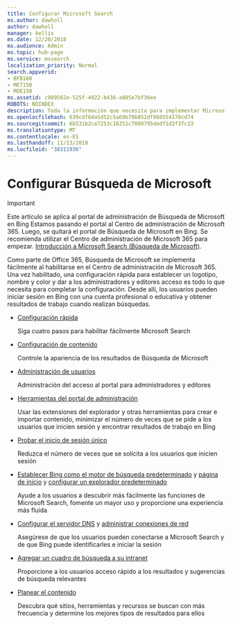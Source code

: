 ```yaml
---
title: Configurar Microsoft Search
ms.author: dawholl
author: dawholl
manager: kellis
ms.date: 12/20/2018
ms.audience: Admin
ms.topic: hub-page
ms.service: mssearch
localization_priority: Normal
search.appverid:
- BFB160
- MET150
- MOE150
ms.assetid: c989562e-525f-4922-b436-a885e7bf36ee
ROBOTS: NOINDEX
description: Toda la información que necesita para implementar Microsoft Search en su organización
ms.openlocfilehash: 639cdf6da5d52c5a69b79b852df069554178cd74
ms.sourcegitcommit: 6b531b2ce7253c16251c7089795dedf1d2f3fc33
ms.translationtype: MT
ms.contentlocale: es-ES
ms.lasthandoff: 11/13/2019
ms.locfileid: "38311936"
---
```

# <a name="set-up-microsoft-search"></a>Configurar Búsqueda de Microsoft

> [!IMPORTANT]
> Este artículo se aplica al portal de administración de Búsqueda de Microsoft en Bing Estamos pasando el portal al Centro de administración de Microsoft 365. Luego, se quitará el portal de Búsqueda de Microsoft en Bing. Se recomienda utilizar el Centro de administración de Microsoft 365 para empezar. [Introducción a Microsoft Search (Búsqueda de Microsoft)](overview-microsoft-search.md).
    
Como parte de Office 365, Búsqueda de Microsoft se implementa fácilmente al habilitarse en el Centro de administración de Microsoft 365. Una vez habilitado, una configuración rápida para establecer un logotipo, nombre y color y dar a los administradores y editores acceso es todo lo que necesita para completar la configuración. Desde allí, los usuarios pueden iniciar sesión en Bing con una cuenta profesional o educativa y obtener resultados de trabajo cuando realizan búsquedas.

- [Configuración rápida](quick-set-up.md)
    
    Siga cuatro pasos para habilitar fácilmente Microsoft Search

- [Configuración de contenido](content-settings.md)
    
    Controle la apariencia de los resultados de Búsqueda de Microsoft
    
- [Administración de usuarios](add-users.md)
    
    Administración del acceso al portal para administradores y editores
    
- [Herramientas del portal de administración](admin-portal-tools.md)
    
    Usar las extensiones del explorador y otras herramientas para crear e importar contenido, minimizar el número de veces que se pide a los usuarios que inicien sesión y encontrar resultados de trabajo en Bing
    
- [Probar el inicio de sesión único](test-single-sign-on.md)
    
    Reduzca el número de veces que se solicita a los usuarios que inicien sesión
    
- [Establecer Bing como el motor de búsqueda predeterminado](set-default-search-engine.md) y [página de inicio](set-default-homepage.md) y [configurar un explorador predeterminado](set-default-browser.md)
    
    Ayude a los usuarios a descubrir más fácilmente las funciones de Microsoft Search, fomente un mayor uso y proporcione una experiencia más fluida
    
- [Configurar el servidor DNS](advanced-dns-configuration.md) y [administrar conexiones de red](manage-network-connections.md)
    
    Asegúrese de que los usuarios pueden conectarse a Microsoft Search y de que Bing puede identificarles e iniciar la sesión

- [Agregar un cuadro de búsqueda a su intranet](add-a-search-box-to-your-intranet-site.md)

    Proporcione a los usuarios acceso rápido a los resultados y sugerencias de búsqueda relevantes

- [Planear el contenido](plan-your-content.md)
    
    Descubra qué sitios, herramientas y recursos se buscan con más frecuencia y determine los mejores tipos de resultados para ellos

  

